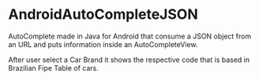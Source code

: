 # AndroidAutoCompleteJSON
AutoComplete made in Java for Android that consume a JSON object from an URL and puts information inside an AutoCompleteView.

After user select a Car Brand it shows the respective code that is based in Brazilian Fipe Table of cars.
